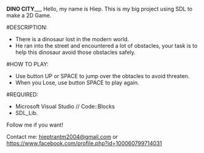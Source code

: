________________DINO CITY___________________
Hello, my name is Hiep.
This is my big project using SDL to make a 2D Game.

#DESCRIPTION:
- There is a dinosaur lost in the modern world.
- He ran into the street and encountered a lot of obstacles, your task is to help this dinosaur avoid those obstacles safely.

#HOW TO PLAY:
- Use button UP or SPACE to jump over the obtacles to avoid threaten.
- When you Lose, use button SPACE to play again.

#REQUIRED:
- Microsoft Visual Studio // Code::Blocks
- SDL_Lib.

Follow me if you want!

Contact me: hieptrantm2004@gmail.com or https://www.facebook.com/profile.php?id=100060799714031
